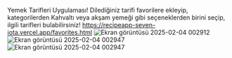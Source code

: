 Yemek Tarifleri Uygulaması!
Dilediğiniz tarifi favorilere ekleyip, kategorilerden Kahvaltı veya akşam yemeği gibi seçeneklerden birini seçip, ilgili tarifleri bulabilirsiniz!
https://recipeapp-seven-iota.vercel.app/favorites.html
![Ekran görüntüsü 2025-02-04 002912](https://github.com/user-attachments/assets/4e782b13-f252-47f2-b586-02a806aa831f)
![Ekran görüntüsü 2025-02-04 002947](https://github.com/user-attachments/assets/44bae134-bc4a-45d9-9fa2-f275ee462e8a)
![Ekran görüntüsü 2025-02-04 002947](https://github.com/user-attachments/assets/e2310c93-25ee-408d-a6c9-5442c6b6106a)




